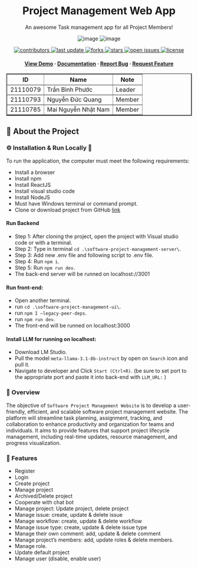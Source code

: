 <div align="center">

<div align="center">

</div>
  <h1>Project Management Web App</h1>

<p>
    An awesome Task management app for all Project Members! 
  </p>

![image](https://github.com/user-attachments/assets/881f92b5-9105-4d26-9cc4-026a2fcf4ed5)
![image](https://github.com/user-attachments/assets/fcad363a-8f6b-4aa0-ab54-b39ad7ab4035)



<!-- Badges -->
<p>
  <a href="">
    <img src="https://img.shields.io/github/contributors/cavoibeoo/software-project-management-web" alt="contributors" />
  </a>
  <a href="">
    <img src="https://img.shields.io/github/last-commit/cavoibeoo/software-project-management-web" alt="last update" />
  </a>
  <a href="https://github.com/NamSellsFish/circle-help/network/members">
    <img src="https://img.shields.io/github/forks/cavoibeoo/software-project-management-web" alt="forks" />
  </a>
  <a href="">
    <img src="https://img.shields.io/github/stars/cavoibeoo/software-project-management-web" alt="stars" />
  </a>
  <a href="">
    <img src="https://img.shields.io/github/issues/cavoibeoo/software-project-management-web" alt="open issues" />
  </a>
  <a href="">
    <img src="https://img.shields.io/github/license/NamSellsFish/circle-help.svg" alt="license" />
  </a>
</p>


<h4>
    <a href="">View Demo</a>
  <span> · </span>
    <a href="https://github.com/NamSellsFish/circle-help/blob/main/readme.md">Documentation</a>
  <span> · </span>
    <a href="https://github.com/NamSellsFish/circle-help/issues">Report Bug</a>
  <span> · </span>
    <a href="https://github.com/NamSellsFish/circle-help/issues">Request Feature</a>
  </h4>
</div>

<!-- Members -->
<div align="center">
<table border="2">
        <tr>
            <th>ID</th>
            <th>Name</th>
            <th>Note</th>
        </tr>
        <tr>
            <td>21110079</td>
            <td>Trần Bình Phước</td>
            <td>Leader</td>
        </tr>
        <tr>
            <td>21110793</td>
            <td>Nguyễn Đức Quang</td>
            <td>Member</td>
        </tr>
                <tr>
            <td>21110785</td>
            <td>Mai Nguyễn Nhật Nam</td>
            <td>Member</td>
        </tr>
</table>
</div>


<!-- About the Project -->

## :star2: About the Project
### ⚙️ Installation \&  Run Locally 🏃
To run the application, the computer must meet the following requirements:
-	Install a browser
-	Install npm
-	Install ReactJS
-	Install visual studio code
-	Install NodeJS
-	Must have Windows terminal or command prompt.
- Clone or download project from GitHub [link](https://github.com/cavoibeoo/software-project-management-web.git) 
#### Run Backend
+ Step 1: After cloning the project, open the project with Visual studio code or with a terminal. 
+ Step 2: Type in terminal `cd .\software-project-management-server\`.
+ Step 3: Add new .env file and following script to .env file. 
+ Step 4: Run `npm i`.
+ Step 5: Run `npm run dev`.
+ The back-end server will be runned on localhost://3001
#### Run front-end: 
+ Open another terminal.
+ run `cd .\software-project-management-ui\`.
+ run `npm I –legacy-peer-deps`.
+ run `npm run dev`.
+ The front-end will be runned on localhost:3000	
#### Install LLM for running on localhost:
+ Download LM Studio.
+ Pull the model `meta-llama-3.1-8b-instruct` by open on `Search` icon and pull it. 
+ Navigate to developer and Click `Start (Ctrl+R)`. (be sure to set port to the appropriate port and paste it into back-end with `LLM_URL:` )




### :thought_balloon: Overview
The objective of `Software Project Management Website` is to develop a user-friendly, efficient, and scalable software project management website. The platform will streamline task planning, assignment, tracking, and collaboration to enhance productivity and organization for teams and individuals. It aims to provide features that support project lifecycle management, including real-time updates, resource management, and progress visualization.

### :dart: Features
-	Register
-	Login
-	Create project
-	Manage project
-	Archived/Delete project
-	Cooperate with chat bot
-	Manage project: Update project, delete project
-	Manage issue: create, update & delete issue
-	Manage workflow: create, update & delete workflow
-	Manage issue type: create, update & delete issue type
-	Manage their own comment: add, update & delete comment
-	Manage project’s members: add, update roles & delete members.
-	Manage role.
- Update default project
- Manage user (disable, enable user)

